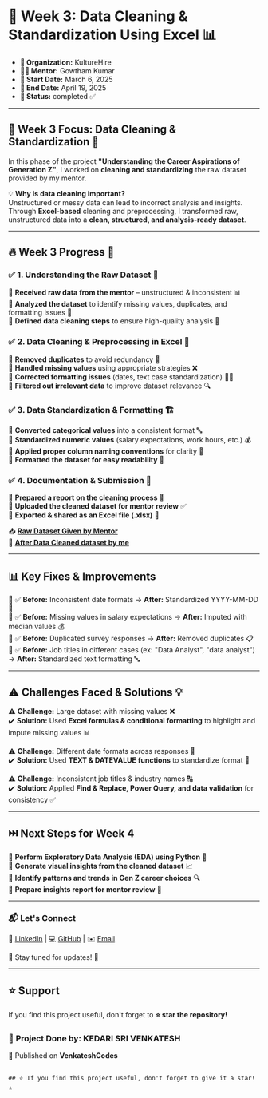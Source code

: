 # 🧼 Week 3: Data Cleaning & Standardization Using Excel 📊  

- **🏢 Organization:** KultureHire  
- **👨‍🏫 Mentor:** Gowtham Kumar  
- **📅 Start Date:** March 6, 2025
- **📅 End Date:** April 19, 2025
- **📍 Status:** completed ✅  


---

## 📢 Week 3 Focus: Data Cleaning & Standardization 🎯  

In this phase of the project **"Understanding the Career Aspirations of Generation Z"**, I worked on **cleaning and standardizing** the raw dataset provided by my mentor.  

💡 **Why is data cleaning important?**  
Unstructured or messy data can lead to incorrect analysis and insights. Through **Excel-based** cleaning and preprocessing, I transformed raw, unstructured data into a **clean, structured, and analysis-ready dataset**.  

---

## 🔥 Week 3 Progress 🚀  

### ✅ **1. Understanding the Raw Dataset** 📂  
🔹 **Received raw data from the mentor** – unstructured & inconsistent 📊  
🔹 **Analyzed the dataset** to identify missing values, duplicates, and formatting issues 🔎  
🔹 **Defined data cleaning steps** to ensure high-quality analysis 🎯  

### ✅ **2. Data Cleaning & Preprocessing in Excel** 🧹  
🔸 **Removed duplicates** to avoid redundancy 🚫  
🔸 **Handled missing values** using appropriate strategies ❌  
🔸 **Corrected formatting issues** (dates, text case standardization) 📆🔠  
🔸 **Filtered out irrelevant data** to improve dataset relevance 🔍  

### ✅ **3. Data Standardization & Formatting** 🏗️  
🔹 **Converted categorical values** into a consistent format 🔤  
🔹 **Standardized numeric values** (salary expectations, work hours, etc.) 💰  
🔹 **Applied proper column naming conventions** for clarity 📛  
🔹 **Formatted the dataset for easy readability** 📑  

### ✅ **4. Documentation & Submission** 📑  
🔸 **Prepared a report on the cleaning process** 📝  
🔸 **Uploaded the cleaned dataset for mentor review** ✅  
🔸 **Exported & shared as an Excel file (.xlsx)** 📂  

📥 **[Raw Dataset Given by Mentor](https://github.com/venkateshcodes/Internship/blob/1be0307f73704874c4d444c099158fb79a0eb8ae/KultureHire%20DA%20Intern/Data%20Cleaning%20%26%20Standardization%20Using%20Excel%20week-03/Your%20Career%20Aspirations%20(Responses).xlsx)**  
📑 **[After Data Cleaned dataset by me](https://github.com/venkateshcodes/Internship/blob/e97d828d5ec98a91e53692bcb62c35eea5d6f439/KultureHire%20DA%20Intern/Data%20Cleaning%20%26%20Standardization%20Using%20Excel%20week-03/Cleaned%20dataset.xlsx)**  

---

## 📊 Key Fixes & Improvements  

🔹 ✅ **Before:** Inconsistent date formats → **After:** Standardized YYYY-MM-DD 📆  
🔹 ✅ **Before:** Missing values in salary expectations → **After:** Imputed with median values 💰  
🔹 ✅ **Before:** Duplicated survey responses → **After:** Removed duplicates 📋  
🔹 ✅ **Before:** Job titles in different cases (ex: "Data Analyst", "data analyst") → **After:** Standardized text formatting 🔤  

---

## ⚠️ Challenges Faced & Solutions 💡  

⚠️ **Challenge:** Large dataset with missing values ❌  
✔️ **Solution:** Used **Excel formulas & conditional formatting** to highlight and impute missing values 📊  

⚠️ **Challenge:** Different date formats across responses 📆  
✔️ **Solution:** Used **TEXT & DATEVALUE functions** to standardize format 🔄  

⚠️ **Challenge:** Inconsistent job titles & industry names 🔠  
✔️ **Solution:** Applied **Find & Replace, Power Query, and data validation** for consistency ✅  

---

## ⏭️ Next Steps for Week 4  

🚀 **Perform Exploratory Data Analysis (EDA) using Python** 🐍  
🚀 **Generate visual insights from the cleaned dataset** 📈  
🚀 **Identify patterns and trends in Gen Z career choices** 🔍  
🚀 **Prepare insights report for mentor review** 📝  

---

### 📬 Let's Connect  

💼 [LinkedIn](https://www.linkedin.com/in/kedari-sri-venkatesh-359056347) | 💻 [GitHub](https://github.com/venkateshcodes) | ✉️ [Email](srivenkatesh6.k@gmail.com)  

🔔 Stay tuned for updates! 🌟  

---

## ⭐ Support  
If you find this project useful, don't forget to **⭐ star the repository!**  

### 📌 **Project Done by:** **KEDARI SRI VENKATESH**  
📢 Published on **VenkateshCodes**  
```

## ⭐ If you find this project useful, don't forget to give it a star! ⭐
